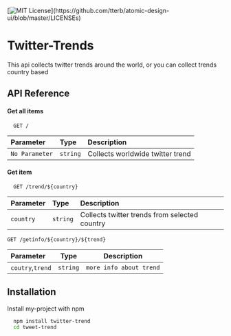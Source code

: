 



[![MIT License](https://img.shields.io/apm/l/atomic-design-ui.svg?)](https://github.com/tterb/atomic-design-ui/blob/master/LICENSEs)



# Twitter-Trends

This api collects twitter trends around the world, or you can collect trends country based 


## API Reference

#### Get all items

```http
  GET /
```

| Parameter | Type     | Description                |
| :-------- | :------- | :------------------------- |
| `No Parameter` | `string` | Collects worldwide twitter trend |

#### Get item

```http
  GET /trend/${country}
```

| Parameter | Type     | Description                       |
| :-------- | :------- | :-------------------------------- |
| `country` | `string` | Collects twitter trends from selected country |

```http
GET /getinfo/${country}/${trend}
```
|Parameter | Type | Description |
|:---------|------|-------------|
|`coutry`,`trend`  |`string`|`more info about trend`|



## Installation

Install my-project with npm

```bash
  npm install twitter-trend
  cd tweet-trend
```
    